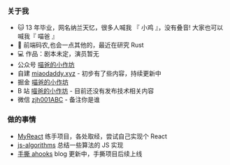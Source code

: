### 关于我

- :cat: 13 年毕业，网名纳兰天忆，很多人喊我 『 小鸡 』，没有叠音! 大家也可以喊我『 喵爸 』
- :car: 前端码农,也会一点其他的，最近在研究 Rust
- :computer: 作品：剧本未定，演员暂无
- 公众号 [喵爸的小作坊](https://static.miaodaddy.xyz/blog-static/web/mp.png)
- 自建 [miaodaddy.xyz](https://miaodaddy.xyz/) - 初步有了些内容，持续更新中
- 掘金 [喵爸的小作坊](https://juejin.cn/user/1679709495365405)
- B 站 [喵爸的小作坊](https://space.bilibili.com/358475887) - 目前还没有发布技术相关内容
- 微信 [zjh001ABC](https://static.miaodaddy.xyz/blog-static/web/user.jpg) - 备注你是谁

### 做的事情

- [MyReact](https://github.com/nalantianyi/my-react) 练手项目，各处取经，尝试自己实现个 React
- [js-algorithms](https://github.com/nalantianyi/js-algorithms) 总结一些算法的 JS 实现
- [手撕 ahooks](https://juejin.cn/column/7308371444371324928) blog 更新中，手撕项目后续上线
